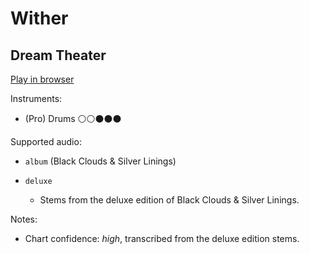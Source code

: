 # Wither

## Dream Theater


[Play in browser](http://pages.cs.wisc.edu/~tolly/customs/dream-theater/wither)

Instruments:

  * (Pro) Drums ⚪️⚪️⚫️⚫️⚫️

Supported audio:

  * `album` (Black Clouds & Silver Linings)

  * `deluxe`

    * Stems from the deluxe edition of Black Clouds & Silver Linings.

Notes:

  * Chart confidence: *high*, transcribed from the deluxe edition stems.

